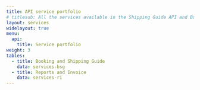 ```yaml
---
title: API service portfolio
# titlesub: All the services available in the Shipping Guide API and Booking API
layout: services
widelayout: true
menu:
  api:
    title: Service portfolio
weight: 3
tables:
  - title: Booking and Shipping Guide
    data: services-bsg
  - title: Reports and Invoice
    data: services-ri
---
```

